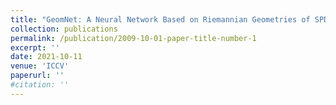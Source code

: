 ```yaml
---
title: "GeomNet: A Neural Network Based on Riemannian Geometries of SPD Matrix Space and Cholesky Space for 3D Skeleton-Based Interaction Recognition"
collection: publications
permalink: /publication/2009-10-01-paper-title-number-1
excerpt: ''
date: 2021-10-11
venue: 'ICCV'
paperurl: ''
#citation: ''
---
```





